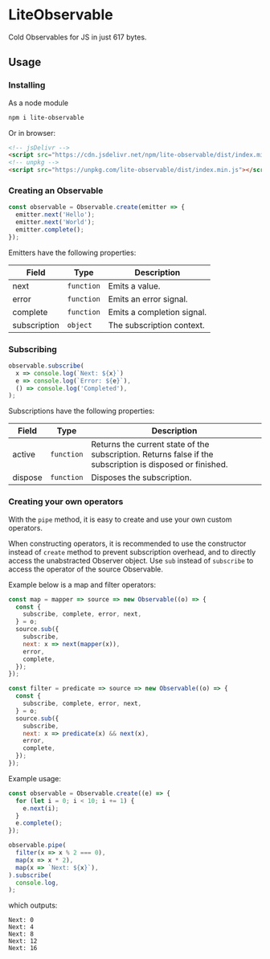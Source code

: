 # LiteObservable

Cold Observables for JS in just 617 bytes.

## Usage

### Installing

As a node module

```bash
npm i lite-observable
```

Or in browser:

```html
<!-- jsDelivr -->
<script src="https://cdn.jsdelivr.net/npm/lite-observable/dist/index.min.js"></script>
<!-- unpkg -->
<script src="https://unpkg.com/lite-observable/dist/index.min.js"></script>
```

### Creating an Observable

```js
const observable = Observable.create(emitter => {
  emitter.next('Hello');
  emitter.next('World');
  emitter.complete();
});
```

Emitters have the following properties:

| Field | Type | Description |
| --- | --- | --- |
| next | ```function``` | Emits a value. |
| error | ```function``` | Emits an error signal. |
| complete | ```function``` | Emits a completion signal. |
| subscription | ```object``` | The subscription context. |

### Subscribing

```js
observable.subscribe(
  x => console.log(`Next: ${x}`)
  e => console.log(`Error: ${e}`),
  () => console.log('Completed'),
);
```

Subscriptions have the following properties:

| Field | Type | Description |
| --- | --- | --- |
| active | ```function``` | Returns the current state of the subscription. Returns false if the subscription is disposed or finished. |
| dispose | ```function``` | Disposes the subscription. |

### Creating your own operators

With the ```pipe``` method, it is easy to create and use your own custom operators.

When constructing operators, it is recommended to use the constructor instead of ```create``` method to prevent subscription overhead, and to directly access the unabstracted Observer object. Use ```sub``` instead of ```subscribe``` to access the operator of the source Observable.

Example below is a map and filter operators:

```js
const map = mapper => source => new Observable((o) => {
  const {
    subscribe, complete, error, next,
  } = o;
  source.sub({
    subscribe,
    next: x => next(mapper(x)),
    error,
    complete,
  });
});

const filter = predicate => source => new Observable((o) => {
  const {
    subscribe, complete, error, next,
  } = o;
  source.sub({
    subscribe,
    next: x => predicate(x) && next(x),
    error,
    complete,
  });
});
```

Example usage:

```js
const observable = Observable.create((e) => {
  for (let i = 0; i < 10; i += 1) {
    e.next(i);
  }
  e.complete();
});

observable.pipe(
  filter(x => x % 2 === 0),
  map(x => x * 2),
  map(x => `Next: ${x}`),
).subscribe(
  console.log,
);
```

which outputs:

```
Next: 0
Next: 4
Next: 8
Next: 12
Next: 16
```